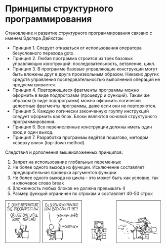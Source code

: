 # Принципы структурного программирования

Становление и развитие структурного программирования связано с именем Эдсгера Дейкстры.
* Принцип 1. Следует отказаться от использования оператора безусловного перехода goto.
* Принцип 2. Любая программа строится из трёх базовых управляющих конструкций: последовательность, ветвление, цикл.
* Принцип 3. В программе базовые управляющие конструкции могут быть вложены друг в друга произвольным образом. Никаких других средств управления последовательностью выполнения операций не предусматривается.
* Принцип 4. Повторяющиеся фрагменты программы можно оформить в виде подпрограмм (процедур и функций). Таким же образом (в виде подпрограмм) можно оформить логически целостные фрагменты программы, даже если они не повторяются.
* Принцип 5. Каждую логически законченную группу инструкций следует оформить как блок. Блоки являются основой структурного программирования.
* Принцип 6. Все перечисленные конструкции должны иметь один вход и один выход.
* Принцип 7. Разработка программы ведётся пошагово, методом «сверху вниз» (top-down method).

Следствия и дополнения вышеизложенных принципов:

1. Запрет на использование глобальных переменных
2. Не более одного выхода из функции. Исключение составляет предварительная проверка аргументов функции.
3. Не более одного выхода из цикла - это может быть как условие, так и ключевое слово break
4. Вложенность любых блоков не должна превышать 4
5. Размер функций ограничен по строкам и составляет 40-50 строк

![goto](images/GOTO.png)
